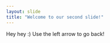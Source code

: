 ```yaml
---
layout: slide
title: "Welcome to our second slide!"
---
```

Hey hey :)
Use the left arrow to go back!
